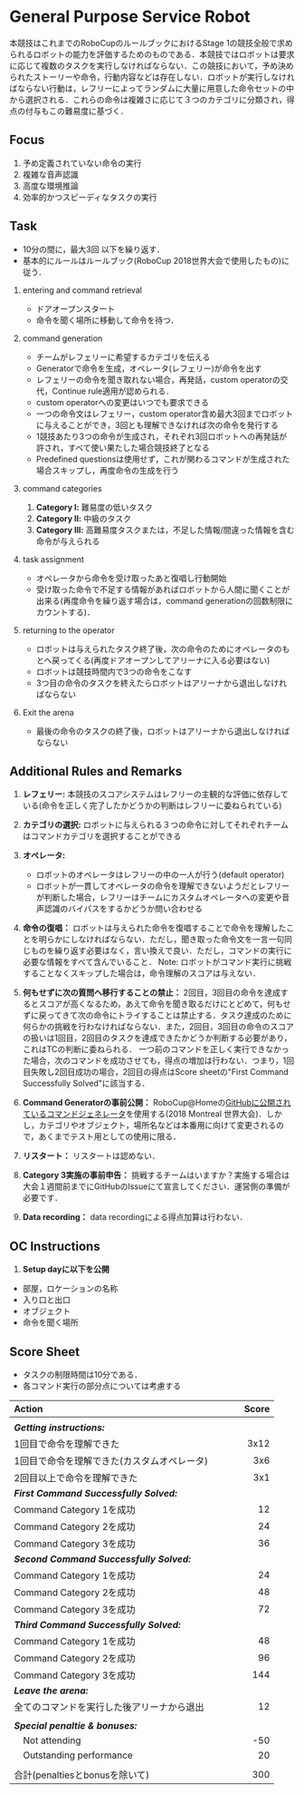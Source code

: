 # General Purpose Service Robot

本競技はこれまでのRoboCupのルールブックにおけるStage 1の競技全般で求められるロボットの能力を評価するためのものである．本競技ではロボットは要求に応じて複数のタスクを実行しなければならない．この競技において，予め決められたストーリーや命令，行動内容などは存在しない．ロボットが実行しなければならない行動は，レフリーによってランダムに大量に用意した命令セットの中から選択される．これらの命令は複雑さに応じて３つのカテゴリに分類され，得点の付与もこの難易度に基づく．

## Focus
1. 予め定義されていない命令の実行
2. 複雑な音声認識
3. 高度な環境推論
4. 効率的かつスピーディなタスクの実行

## Task

- 10分の間に，最大3回 以下を繰り返す．
- 基本的にルールはルールブック(RoboCup 2018世界大会で使用したもの)に従う．

 1. entering and command retrieval
	- ドアオープンスタート
	- 命令を聞く場所に移動して命令を待つ．

 2. command generation
 	- チームがレフェリーに希望するカテゴリを伝える
 	- Generatorで命令を生成，オペレータ(レフェリー)が命令を出す
 	- レフェリーの命令を聞き取れない場合，再発話，custom operatorの交代，Continue rule適用が認められる．
 	- custom operatorへの変更はいつでも要求できる
 	- 一つの命令文はレフェリー，custom operator含め最大3回までロボットに与えることができ，3回とも理解できなければ次の命令を発行する
 	- 1競技あたり3つの命令が生成され，それぞれ3回ロボットへの再発話が許され，すべて使い果たした場合競技終了となる
	- Predefined questionsは使用せず，これが関わるコマンドが生成された場合スキップし，再度命令の生成を行う

 3. command categories
	1. **Category Ⅰ:** 難易度の低いタスク
	2. **Category Ⅱ:** 中級のタスク
	3. **Category Ⅲ:** 高難易度タスクまたは，不足した情報/間違った情報を含む命令が与えられる

 4. task assignment
	- オペレータから命令を受け取ったあと復唱し行動開始
	- 受け取った命令で不足する情報があればロボットから人間に聞くことが出来る(再度命令を繰り返す場合は，command generationの回数制限にカウントする)．

 5. returning to the operator
	- ロボットは与えられたタスク終了後，次の命令のためにオペレータのもとへ戻ってくる(再度ドアオープンしてアリーナに入る必要はない)
	- ロボットは競技時間内で3つの命令をこなす
	- 3つ目の命令のタスクを終えたらロボットはアリーナから退出しなければならない

 6. Exit the arena
	- 最後の命令のタスクの終了後，ロボットはアリーナから退出しなければならない

## Additional Rules and Remarks
1. **レフェリー:** 本競技のスコアシステムはレフリーの主観的な評価に依存している(命令を正しく完了したかどうかの判断はレフリーに委ねられている)

2. **カテゴリの選択:** ロボットに与えられる３つの命令に対してそれぞれチームはコマンドカテゴリを選択することができる

3. **オペレータ:**
	* ロボットのオペレータはレフリーの中の一人が行う(default operator)
	* ロボットが一貫してオペレータの命令を理解できないようだとレフリーが判断した場合，レフリーはチームにカスタムオペレータへの変更や音声認識のバイパスをするかどうか問い合わせる

4. **命令の復唱：** ロボットは与えられた命令を復唱することで命令を理解したことを明らかにしなければならない．ただし，聞き取った命令文を一言一句同じものを繰り返す必要はなく，言い換えで良い．ただし，コマンドの実行に必要な情報をすべて含んでいること．
Note: ロボットがコマンド実行に挑戦することなくスキップした場合は，命令理解のスコアは与えない．

5. **何もせずに次の質問へ移行することの禁止：**
2回目，3回目の命令を達成するとスコアが高くなるため，あえて命令を聞き取るだけにとどめて，何もせずに戻ってきて次の命令にトライすることは禁止する．タスク達成のために何らかの挑戦を行わなければならない．また，2回目，3回目の命令のスコアの扱いは1回目，2回目のタスクを達成できたかどうか判断する必要があり，これはTCの判断に委ねられる．
<NEW> 一つ前のコマンドを正しく実行できなかった場合，次のコマンドを成功させても，得点の増加は行わない．つまり，1回目失敗し2回目成功の場合，2回目の得点はScore sheetの"First Command Successfully Solved"に該当する．

6. **Command Generatorの事前公開：**
RoboCup@Homeの[GitHubに公開されているコマンドジェネレータ](https://github.com/RoboCupAtHome/Montreal2018)を使用する(2018 Montreal 世界大会)．しかし，カテゴリやオブジェクト，場所名などは本番用に向けて変更されるので，あくまでテスト用としての使用に限る．

7. **リスタート：**
リスタートは認めない．

8. **Category 3実施の事前申告：**
挑戦するチームはいますか？実施する場合は大会１週間前までにGitHubのIssueにて宣言してください．運営側の準備が必要です．

9. **Data recording：**
data recordingによる得点加算は行わない．

## OC Instructions
1. **Setup dayに以下を公開**
- 部屋，ロケーションの名称
- 入り口と出口
- オブジェクト
- 命令を聞く場所

## Score Sheet

- タスクの制限時間は10分である．
- 各コマンド実行の部分点については考慮する

|Action　　　　　　　　　　　　　　　|Score　　　|
|:-|-:|
|||
|***Getting instructions:***||
|	1回目で命令を理解できた					|3x12|
|	1回目で命令を理解できた(カスタムオペレータ)		|3x6|
|	2回目以上で命令を理解できた					|3x1|
|***First Command Successfully Solved:***||
|	Command Category 1を成功				|12|
|	Command Category 2を成功				|24|
|	Command Category 3を成功				|36|
|***Second Command Successfully Solved:***||
|	Command Category 1を成功				|24|
|	Command Category 2を成功				|48|
|	Command Category 3を成功				|72|
|***Third Command Successfully Solved:***||
|	Command Category 1を成功				|48|
|	Command Category 2を成功				|96|
|	Command Category 3を成功				|144|
|***Leave the arena:***||
|	全てのコマンドを実行した後アリーナから退出	|12|
|||
|***Special penaltie & bonuses:***	||
|　Not attending					|-50|
|　Outstanding performance		|20|
|||
|合計(penaltiesとbonusを除いて)   |300|